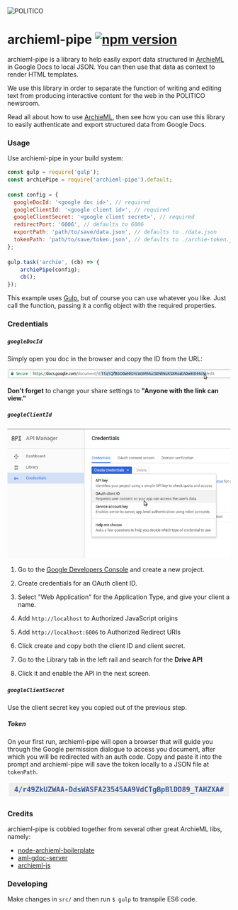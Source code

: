 ![POLITICO](https://rawgithub.com/The-Politico/src/master/images/logo/badge.png)

# archieml-pipe [![npm version](https://badge.fury.io/js/archieml-pipe.svg)](https://badge.fury.io/js/archieml-pipe)

archieml-pipe is a library to help easily export data structured in [ArchieML](http://archieml.org/) in Google Docs to local JSON. You can then use that data as context to render HTML templates.

We use this library in order to separate the function of writing and editing text from producing interactive content for the web in the POLITICO newsroom.

Read all about how to use [ArchieML](http://archieml.org/#demo), then see how you can use this library to easily authenticate and export structured data from Google Docs.

### Usage

Use archieml-pipe in your build system:

```javascript
const gulp = require('gulp');
const archiePipe = require('archieml-pipe').default;

const config = {
  googleDocId: '<google doc id>', // required
  googleClientId: '<google client id>', // required
  googleClientSecret: '<google client secret>', // required
  redirectPort: '6006', // defaults to 6006
  exportPath: 'path/to/save/data.json', // defaults to ./data.json
  tokenPath: 'path/to/save/token.json', // defaults to ./archie-token.json
};

gulp.task('archie', (cb) => {
    archiePipe(config);
    cb();
});
```

This example uses [Gulp](http://gulpjs.com/), but of course you can use whatever you like. Just call the function, passing it a config object with the required properties.

### Credentials

##### `googleDocId`

Simply open you doc in the browser and copy the ID from the URL:

![GoogleDoc](docId.png)

**Don't forget** to change your share settings to **"Anyone with the link can view."**

##### `googleClientId`

![Oauth](dev-console.png)

1. Go to the [Google Developers Console](https://console.developers.google.com) and create a new project.

2. Create credentials for an OAuth client ID.

3. Select "Web Application" for the Application Type, and give your client a name.

4. Add `http://localhost` to Authorized JavaScript origins

5. Add `http://localhost:6006` to Authorized Redirect URIs

6. Click create and copy both the client ID and client secret.

7. Go to the Library tab in the left rail and search for the **Drive API**

8. Click it and enable the API in the next screen.

##### `googleClientSecret`

Use the client secret key you copied out of the previous step.


##### Token

On your first run, archieml-pipe will open a browser that will guide you through the Google permission dialogue to access you document, after which you will be redirected with an auth code. Copy and paste it into the prompt and archieml-pipe will save the token locally to a JSON file at `tokenPath`.

![Token](token.png)


### Credits

archieml-pipe is cobbled together from several other great ArchieML libs, namely:
+ [node-archieml-boilerplate](https://github.com/stuartathompson/node-archieml-boilerplate)
+ [aml-gdoc-server](https://github.com/Quartz/aml-gdoc-server)
+ [archieml-js](https://github.com/newsdev/archieml-js/blob/master/examples/google_drive.js)

### Developing

Make changes in `src/` and then run `$ gulp` to transpile ES6 code.
